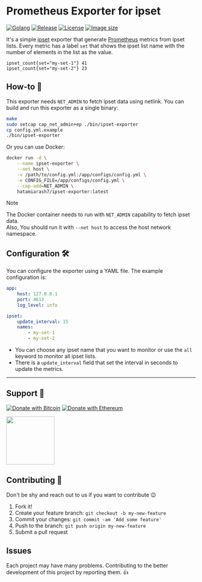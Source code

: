 # Prometheus Exporter for ipset

[![Golang][golang_badge]][golang_link]
[![Release][release_badge]][release_link]
[![License][badge_license]][link_license]
[![Image size][badge_size_latest]][link_docker_hub]

It's a simple [ipset](https://linux.die.net/man/8/ipset) exporter that generate [Prometheus](https://prometheus.io/) metrics from ipset lists. Every metric has a label `set` that shows the ipset list name with the number of elements in the list as the value.

```text
ipset_count{set="my-set-1"} 41
ipset_count{set="my-set-2"} 23
```

## How-to 🚀

This exporter needs `NET_ADMIN` to fetch ipset data using netlink. You can build and run this exporter as a single binary:

```bash
make
sudo setcap cap_net_admin+ep ./bin/ipset-exporter
cp config.yml.example
./bin/ipset-exporter
```

Or you can use Docker:

```bash
docker run -d \
    --name ipset-exporter \
    --net host \
    -v /path/to/config.yml:/app/configs/config.yml \
    -e CONFIG_FILE=/app/configs/config.yml \
    --cap-add=NET_ADMIN \
    hatamiarash7/ipset-exporter:latest
```

> [!NOTE]
> The Docker container needs to run with `NET_ADMIN` capability to fetch ipset data.  
> Also, You should run it with `--net host` to access the host network namespace.

## Configuration 🛠

You can configure the exporter using a YAML file. The example configuration is:

```yaml
app:
    host: 127.0.0.1
    port: 4613
    log_level: info

ipset:
    update_interval: 15
    names:
        - my-set-1
        - my-set-2
```

-   You can choose any ipset name that you want to monitor or use the `all` keyword to monitor all ipset lists.
-   There is a `update_interval` field that set the interval in seconds to update the metrics.

---

## Support 💛

[![Donate with Bitcoin](https://img.shields.io/badge/Bitcoin-bc1qmmh6vt366yzjt3grjxjjqynrrxs3frun8gnxrz-orange)](https://donatebadges.ir/donate/Bitcoin/bc1qmmh6vt366yzjt3grjxjjqynrrxs3frun8gnxrz) [![Donate with Ethereum](https://img.shields.io/badge/Ethereum-0x0831bD72Ea8904B38Be9D6185Da2f930d6078094-blueviolet)](https://donatebadges.ir/donate/Ethereum/0x0831bD72Ea8904B38Be9D6185Da2f930d6078094)

<div><a href="https://payping.ir/@hatamiarash7"><img src="https://cdn.payping.ir/statics/Payping-logo/Trust/blue.svg" height="128" width="128"></a></div>

## Contributing 🤝

Don't be shy and reach out to us if you want to contribute 😉

1. Fork it!
2. Create your feature branch: `git checkout -b my-new-feature`
3. Commit your changes: `git commit -am 'Add some feature'`
4. Push to the branch: `git push origin my-new-feature`
5. Submit a pull request

## Issues

Each project may have many problems. Contributing to the better development of this project by reporting them. 👍

[golang_badge]: https://img.shields.io/badge/Made_With-Golang-blue
[golang_link]: https://go.dev/
[release_badge]: https://github.com/hatamiarash7/ipset-exporter/actions/workflows/release.yml/badge.svg
[release_link]: https://github.com/hatamiarash7/ipset-exporter/actions/workflows/release.yaml
[link_license]: https://github.com/hatamiarash7/ipset-exporter/blob/master/LICENSE
[badge_license]: https://img.shields.io/github/license/hatamiarash7/ipset-exporter.svg?longCache=true
[badge_size_latest]: https://img.shields.io/docker/image-size/hatamiarash7/ipset-exporter/latest?maxAge=30
[link_docker_hub]: https://hub.docker.com/r/hatamiarash7/ipset-exporter/
